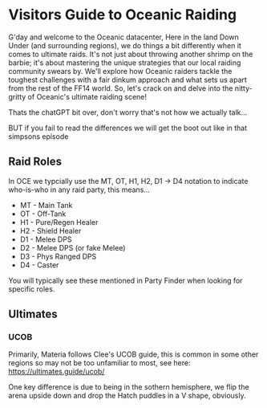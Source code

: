 
# Visitors Guide to Oceanic Raiding

G'day and welcome to the Oceanic datacenter, Here in the land Down Under (and surrounding regions), we do things a bit differently when it comes to ultimate raids. It's not just about throwing another shrimp on the barbie; it's about mastering the unique strategies that our local raiding community swears by. We'll explore how Oceanic raiders tackle the toughest challenges with a fair dinkum approach and what sets us apart from the rest of the FF14 world. So, let's crack on and delve into the nitty-gritty of Oceanic's ultimate raiding scene!

Thats the chatGPT bit over, don't worry that's not how we actually talk...

BUT if you fail to read the differences we will get the boot out like in that simpsons episode

## Raid Roles

In OCE we typcially use the MT, OT, H1, H2, D1 -> D4 notation to indicate who-is-who in any raid party, this means...

- MT - Main Tank
- OT - Off-Tank
- H1 - Pure/Regen Healer
- H2 - Shield Healer
- D1 - Melee DPS
- D2 - Melee DPS (or fake Melee)
- D3 - Phys Ranged DPS
- D4 - Caster

You will typically see these mentioned in Party Finder when looking for specific roles. 

## Ultimates

### UCOB

Primarily, Materia follows Clee's UCOB guide, this is common in some other regions so may not be too unfamiliar to most, see here: https://ultimates.guide/ucob/

One key difference is due to being in the sothern hemisphere, we flip the arena upside down and drop the Hatch puddles in a V shape, obviously.
